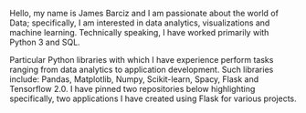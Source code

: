 Hello, my name is James Barciz and I am passionate about the world of Data; specifically, I am interested in data analytics, visualizations and machine learning.  Technically speaking, I have worked primarily with Python 3 and SQL.

Particular Python libraries with which I have experience perform tasks ranging from data analytics to application development.  Such libraries include: Pandas, Matplotlib, Numpy, Scikit-learn, Spacy, Flask and Tensorflow 2.0.  I have pinned two repositories below highlighting specifically, two applications I have created using Flask for various projects.
<!--
**JamesBarciz/JamesBarciz** is a ✨ _special_ ✨ repository because its `README.md` (this file) appears on your GitHub profile.

Here are some ideas to get you started:

- 🔭 I’m currently working on ...
- 🌱 I’m currently learning ...
- 👯 I’m looking to collaborate on ...
- 🤔 I’m looking for help with ...
- 💬 Ask me about ...
- 📫 How to reach me: ...
- 😄 Pronouns: ...
- ⚡ Fun fact: ...
-->
